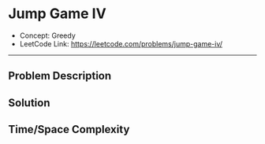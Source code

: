 # Jump Game IV

- Concept: Greedy
- LeetCode Link: https://leetcode.com/problems/jump-game-iv/

---

## Problem Description

## Solution

## Time/Space Complexity

